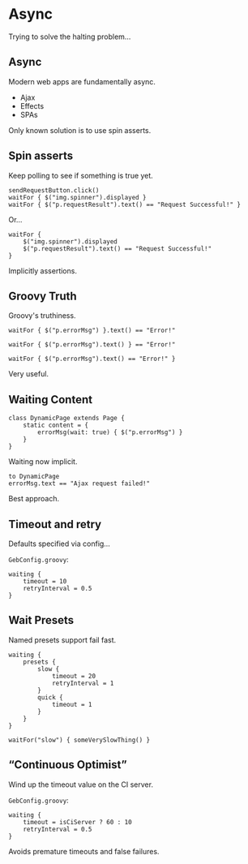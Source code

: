# Async

Trying to solve the halting problem…

## Async

Modern web apps are fundamentally async.

* Ajax
* Effects
* SPAs

Only known solution is to use spin asserts.

## Spin asserts

Keep polling to see if something is true yet.

    sendRequestButton.click()
    waitFor { $("img.spinner").displayed }
    waitFor { $("p.requestResult").text() == "Request Successful!" }

Or…

    waitFor {
        $("img.spinner").displayed
        $("p.requestResult").text() == "Request Successful!"
    }

Implicitly assertions.

## Groovy Truth

Groovy's truthiness.

    waitFor { $("p.errorMsg") }.text() == "Error!"
    
    waitFor { $("p.errorMsg").text() } == "Error!"
    
    waitFor { $("p.errorMsg").text() == "Error!" }

Very useful.

## Waiting Content

    class DynamicPage extends Page {
        static content = {
            errorMsg(wait: true) { $("p.errorMsg") }
        }
    }

Waiting now implicit.

    to DynamicPage
    errorMsg.text == "Ajax request failed!"

Best approach.

## Timeout and retry

Defaults specified via config…

`GebConfig.groovy`:

    waiting {
        timeout = 10
        retryInterval = 0.5
    }

## Wait Presets

Named presets support fail fast.

    waiting {
        presets {
            slow {
                timeout = 20
                retryInterval = 1
            }
            quick {
                timeout = 1
            }
        }
    }
    
<!-- -->

    waitFor("slow") { someVerySlowThing() }

## “Continuous Optimist”

Wind up the timeout value on the CI server.

`GebConfig.groovy`:

    waiting {
        timeout = isCiServer ? 60 : 10
        retryInterval = 0.5
    }

Avoids premature timeouts and false failures.
